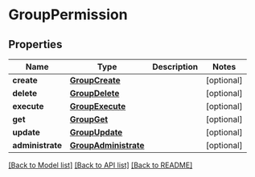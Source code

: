 # GroupPermission


## Properties
Name | Type | Description | Notes
------------ | ------------- | ------------- | -------------
**create** | [**GroupCreate**](GroupCreate.md) |  | [optional] 
**delete** | [**GroupDelete**](GroupDelete.md) |  | [optional] 
**execute** | [**GroupExecute**](GroupExecute.md) |  | [optional] 
**get** | [**GroupGet**](GroupGet.md) |  | [optional] 
**update** | [**GroupUpdate**](GroupUpdate.md) |  | [optional] 
**administrate** | [**GroupAdministrate**](GroupAdministrate.md) |  | [optional] 

[[Back to Model list]](../README.md#documentation-for-models) [[Back to API list]](../README.md#documentation-for-api-endpoints) [[Back to README]](../README.md)


